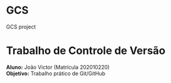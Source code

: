 # GCS
GCS project
# Trabalho de Controle de Versão

**Aluno:** João Victor (Matrícula 202010220)  
**Objetivo:** Trabalho prático de Git/GitHub